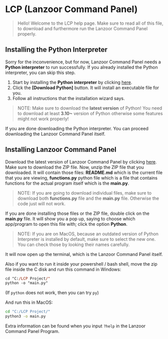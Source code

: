 # LCP (Lanzoor Command Panel)

> Hello! Welcome to the LCP help page. Make sure to read all of this file, to download and furthermore run the Lanzoor Command Panel properly.

## Installing the Python Interpreter

Sorry for the inconvenience, but for now, Lanzoor Command Panel needs a **Python interpreter** to run successfully. If you already installed the Python interpreter, you can skip this step.

1. Start by installing the **Python interpreter** by clicking [here](https://python.org/downloads).
2. Click the **[Download Python]** button. It will install an executable file for you.
3. Follow all instructions that the installation wizard says.

> NOTE: Make sure to download the **latest version** of Python! You need to download at least **3.10~** version of Python otherwise some features might not work properly!

If you are done downloading the Python interpreter. You can proceed downloading the Lanzoor Command Panel itself.

## Installing Lanzoor Command Panel

Download the latest version of Lanzoor Command Panel by clicking [here](https://github.com/Lanzoor/Lanzoor-Command-Panel/releases/latest). Make sure to download the ZIP file. Now, unzip the ZIP file that you downloaded. It will contain those files: **README.md** which is the current file that you are viewing, **functions.py** python file which is a file that contains functions for the actual program itself which is the **main.py**.

> NOTE: If you are going to download individual files, make sure to download both **functions.py** file and the **main.py** file. Otherwise the code just will not work.

If you are done installing those files or the ZIP file, double click on the **main.py** file. It will show you a pop up, saying to choose which app/program to open this file with; click the option **Python**.

> NOTE: If you are on MacOS, because an outdated version of Python Interpreter is installed by default, make sure to select the new one. You can check those by looking their names carefully.

It will now open up the terminal, which is the Lanzoor Command Panel itself.

Also if you want to run it inside your powershell / bash shell, move the zip file inside the C disk and run this command in Windows:

```ps
cd "C:/LCP Project/"
python -o "main.py"
```

(If `python` does not work, then you can try `py`)

And run this in MacOS:

```bash
cd "C:/LCP Project/"
python3 -o main.py
```

Extra information can be found when you input `?help` in the Lanzoor Command Panel Program.
